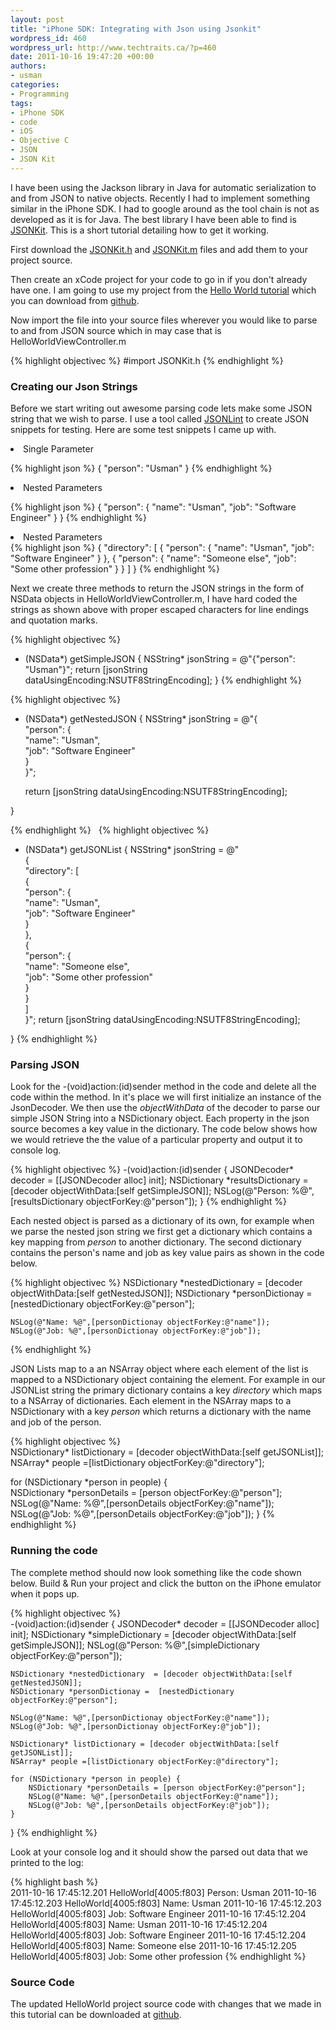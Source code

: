 ```yaml
--- 
layout: post
title: "iPhone SDK: Integrating with Json using Jsonkit"
wordpress_id: 460
wordpress_url: http://www.techtraits.ca/?p=460
date: 2011-10-16 19:47:20 +00:00
authors: 
- usman
categories: 
- Programming
tags:
- iPhone SDK
- code
- iOS
- Objective C
- JSON
- JSON Kit
---
```


I have been using the Jackson library in Java for automatic serialization to and from JSON to native objects. Recently I had to implement something similar in the iPhone SDK. I had to google around as the tool chain is not as developed as it is for Java. The best library I have been able to find is <a href="https://github.com/johnezang/JSONKit" title="JSONKit" target="_blank">JSONKit</a>. This is a short tutorial detailing how to get it working.

<!--more-->

First download the <a href="https://github.com/johnezang/JSONKit/blob/master/JSONKit.h" title="JSONKit.h">JSONKit.h</a> and <a href="https://github.com/johnezang/JSONKit/blob/master/JSONKit.m" title="https://github.com/johnezang/JSONKit/blob/master/JSONKit.m"> JSONKit.m</a> files and add them to your project source. 

Then create an xCode project for your code to go in if you don't already have one. I am going to use my project from the [Hello World tutorial](/Programming/2011/06/12/iphone-sdk-hello-world) which you can download from [github](https://github.com/techtraits/iphone-sdk-helloworld).

Now import the file into your source files wherever you would like to parse to and from JSON source which in may case that is HelloWorldViewController.m 

{% highlight objectivec %}
#import JSONKit.h
{% endhighlight %}
&nbsp;

<H3> Creating our Json Strings</h3>

Before we start writing out awesome parsing code lets make some JSON string that we wish to parse. I use a tool called <a href="http://jsonlint.com/" title="http://jsonlint.com/">JSONLint</a> to create JSON snippets for testing. Here are some test snippets I came up with.

<li>Single Parameter</li>

{% highlight json %}
{
    "person": "Usman"
}
{% endhighlight %}
&nbsp;

<li>Nested Parameters</li>

{% highlight json %}
{
    "person": {
        "name": "Usman",
        "job": "Software Engineer"
    }
}
{% endhighlight %}
&nbsp;

<li>Nested Parameters</li>
{% highlight json %}
{
    "directory": [
        {
            "person": {
                "name": "Usman",
                "job": "Software Engineer"
            }
        },
        {
            "person": {
                "name": "Someone else",
                "job": "Some other profession"
            }
        }
    ]
}
{% endhighlight %}
&nbsp;

Next we create three methods to return the JSON strings in the form of NSData objects in HelloWorldViewController.m, I have hard coded the strings as shown above with proper escaped characters for line endings and quotation marks.

{% highlight objectivec %}
- (NSData*) getSimpleJSON {
    NSString* jsonString = @"{\"person\": \"Usman\"}";
    return  [jsonString dataUsingEncoding:NSUTF8StringEncoding];
}
{% endhighlight %}
&nbsp;

{% highlight objectivec %}
- (NSData*) getNestedJSON {
    NSString* jsonString = @"{                      \
        \"person\": {                               \
            \"name\": \"Usman\",                    \
            \"job\": \"Software Engineer\"   		\
        }                                           \
    }";

   return  [jsonString dataUsingEncoding:NSUTF8StringEncoding];

}

{% endhighlight %}
&nbsp;
{% highlight objectivec %}
- (NSData*) getJSONList {
    NSString* jsonString = @"                                \
    {                                                       \
        \"directory\": [                                    \
			{                                           	\
				\"person\": {                             	\
					\"name\": \"Usman\",                  	\
					\"job\": \"Software Engineer\"        	\
				}                                         	\
				},                                         	\
				{                                           \
					\"person\": {                           \
						\"name\": \"Someone else\",         \
						\"job\": \"Some other profession\"  \
					}                                       \
				}                                           \
		]                                                   \
    }";
   return  [jsonString dataUsingEncoding:NSUTF8StringEncoding];

}
{% endhighlight %}
&nbsp;




<h3>Parsing JSON</h3>



Look for the -(void)action:(id)sender method in the code and delete all the code within the method. In it's place we will first initialize an instance of the JsonDecoder. We then use the <em>objectWithData</em> of the decoder to parse our simple JSON String into a NSDictionary object. Each property in the json source becomes a key value in the dictionary. The code below shows how we would retrieve the the value of a particular property and output it to console log. 

{% highlight objectivec %}
-(void)action:(id)sender {
    JSONDecoder* decoder = [[JSONDecoder alloc] init];
    NSDictionary *resultsDictionary = [decoder objectWithData:[self getSimpleJSON]];
    NSLog(@"Person: %@",[resultsDictionary objectForKey:@"person"]);
}
{% endhighlight %}
&nbsp;





Each nested object is parsed as a dictionary of its own, for example when we parse the nested json string we first get a dictionary which contains a key mapping from <em>person</em> to another dictionary. The second dictionary contains the person's name and job as key value pairs as shown in the code below. 

{% highlight objectivec %}
    NSDictionary *nestedDictionary  = [decoder objectWithData:[self getNestedJSON]];
    NSDictionary *personDictionay =  [nestedDictionary objectForKey:@"person"];

    NSLog(@"Name: %@",[personDictionay objectForKey:@"name"]);
    NSLog(@"Job: %@",[personDictionay objectForKey:@"job"]);
{% endhighlight %}
&nbsp;

JSON Lists map to a an NSArray object where each element of the list is mapped to a NSDictionary object containing the element. For example in our JSONList string the primary dictionary contains a key <em>directory</em> which maps to a NSArray of dictionaries. Each element in the NSArray maps to a NSDictionary with a key <em>person</em> which returns a dictionary with the name and job of the person. 

{% highlight objectivec %}	
NSDictionary* listDictionary = [decoder objectWithData:[self getJSONList]];
NSArray* people =[listDictionary objectForKey:@"directory"];

for (NSDictionary *person in people) {    
	NSDictionary *personDetails = [person objectForKey:@"person"];
	NSLog(@"Name: %@",[personDetails objectForKey:@"name"]);
	NSLog(@"Job: %@",[personDetails objectForKey:@"job"]);
}
{% endhighlight %}
&nbsp;

<h3>Running the code</h3>

The complete method should now look something like the code shown below. Build & Run your project and click the button on the iPhone emulator when it pops up.

{% highlight objectivec %}	
-(void)action:(id)sender
{
    JSONDecoder* decoder = [[JSONDecoder alloc] init];
    NSDictionary *simpleDictionary = [decoder objectWithData:[self getSimpleJSON]];
    NSLog(@"Person: %@",[simpleDictionary objectForKey:@"person"]);

    NSDictionary *nestedDictionary  = [decoder objectWithData:[self getNestedJSON]];
    NSDictionary *personDictionay =  [nestedDictionary objectForKey:@"person"];

    NSLog(@"Name: %@",[personDictionay objectForKey:@"name"]);
    NSLog(@"Job: %@",[personDictionay objectForKey:@"job"]);

    NSDictionary* listDictionary = [decoder objectWithData:[self getJSONList]];
    NSArray* people =[listDictionary objectForKey:@"directory"];

    for (NSDictionary *person in people) {    
        NSDictionary *personDetails = [person objectForKey:@"person"];
        NSLog(@"Name: %@",[personDetails objectForKey:@"name"]);
        NSLog(@"Job: %@",[personDetails objectForKey:@"job"]);
    }
}
{% endhighlight %}
&nbsp;

Look at your console log and it should show the parsed out data that we printed to the log:

{% highlight bash %}	
2011-10-16 17:45:12.201 HelloWorld[4005:f803] Person: Usman
2011-10-16 17:45:12.203 HelloWorld[4005:f803] Name: Usman
2011-10-16 17:45:12.203 HelloWorld[4005:f803] Job: Software Engineer
2011-10-16 17:45:12.204 HelloWorld[4005:f803] Name: Usman
2011-10-16 17:45:12.204 HelloWorld[4005:f803] Job: Software Engineer
2011-10-16 17:45:12.204 HelloWorld[4005:f803] Name: Someone else
2011-10-16 17:45:12.205 HelloWorld[4005:f803] Job: Some other profession
{% endhighlight %}
&nbsp;

<h3>Source Code</h3>

The updated HelloWorld project source code with changes that we made in this tutorial can be downloaded at [github](https://github.com/techtraits/jsonkit-example).
